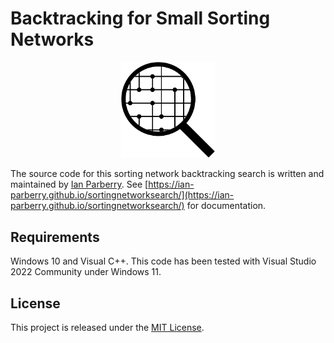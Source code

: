 # Backtracking for Small Sorting Networks

<p align="center">
  <img src="logo.png" width="150" title="logo">
</p>

The source code for this sorting network backtracking search is written and maintained by
[Ian Parberry](http://ianparberry.com). See 
[https://ian-parberry.github.io/sortingnetworksearch/](https://ian-parberry.github.io/sortingnetworksearch/)
for documentation.

## Requirements

Windows 10 and Visual C++.
This code has been tested with Visual Studio 2022 Community under Windows 11.

## License

This project is released under the
[MIT License](https://github.com/Ian-Parberry/sortingnetworksearch/blob/master/LICENSE).


